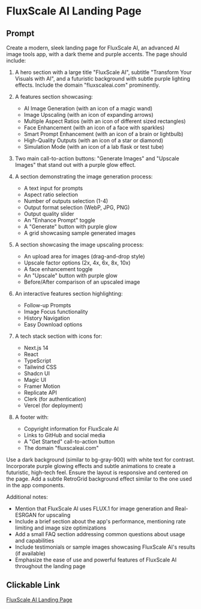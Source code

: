 # FluxScale AI Landing Page

## Prompt

Create a modern, sleek landing page for FluxScale AI, an advanced AI image tools app, with a dark theme and purple accents. The page should include:

1. A hero section with a large title "FluxScale AI", subtitle "Transform Your Visuals with AI", and a futuristic background with subtle purple lighting effects. Include the domain "fluxscaleai.com" prominently.

2. A features section showcasing:
   - AI Image Generation (with an icon of a magic wand)
   - Image Upscaling (with an icon of expanding arrows)
   - Multiple Aspect Ratios (with an icon of different sized rectangles)
   - Face Enhancement (with an icon of a face with sparkles)
   - Smart Prompt Enhancement (with an icon of a brain or lightbulb)
   - High-Quality Outputs (with an icon of a star or diamond)
   - Simulation Mode (with an icon of a lab flask or test tube)

3. Two main call-to-action buttons: "Generate Images" and "Upscale Images" that stand out with a purple glow effect.

4. A section demonstrating the image generation process:
   - A text input for prompts
   - Aspect ratio selection
   - Number of outputs selection (1-4)
   - Output format selection (WebP, JPG, PNG)
   - Output quality slider
   - An "Enhance Prompt" toggle
   - A "Generate" button with purple glow
   - A grid showcasing sample generated images

5. A section showcasing the image upscaling process:
   - An upload area for images (drag-and-drop style)
   - Upscale factor options (2x, 4x, 6x, 8x, 10x)
   - A face enhancement toggle
   - An "Upscale" button with purple glow
   - Before/After comparison of an upscaled image

6. An interactive features section highlighting:
   - Follow-up Prompts
   - Image Focus functionality
   - History Navigation
   - Easy Download options

7. A tech stack section with icons for:
   - Next.js 14
   - React
   - TypeScript
   - Tailwind CSS
   - Shadcn UI
   - Magic UI
   - Framer Motion
   - Replicate API
   - Clerk (for authentication)
   - Vercel (for deployment)

8. A footer with:
   - Copyright information for FluxScale AI
   - Links to GitHub and social media
   - A "Get Started" call-to-action button
   - The domain "fluxscaleai.com"

Use a dark background (similar to bg-gray-900) with white text for contrast. Incorporate purple glowing effects and subtle animations to create a futuristic, high-tech feel. Ensure the layout is responsive and centered on the page. Add a subtle RetroGrid background effect similar to the one used in the app components.

Additional notes:
- Mention that FluxScale AI uses FLUX.1 for image generation and Real-ESRGAN for upscaling
- Include a brief section about the app's performance, mentioning rate limiting and image size optimizations
- Add a small FAQ section addressing common questions about usage and capabilities
- Include testimonials or sample images showcasing FluxScale AI's results (if available)
- Emphasize the ease of use and powerful features of FluxScale AI throughout the landing page

## Clickable Link

[FluxScale AI Landing Page](https://v0.dev/chat?q=Create%20a%20modern%2C%20sleek%20landing%20page%20for%20FluxScale%20AI%2C%20an%20advanced%20AI%20image%20tools%20app%2C%20with%20a%20dark%20theme%20and%20purple%20accents.%20The%20page%20should%20include%3A%0A%0A1.%20A%20hero%20section%20with%20a%20large%20title%20%22FluxScale%20AI%22%2C%20subtitle%20%22Transform%20Your%20Visuals%20with%20AI%22%2C%20and%20a%20futuristic%20background%20with%20subtle%20purple%20lighting%20effects.%20Include%20the%20domain%20%22fluxscaleai.com%22%20prominently.%0A%0A2.%20A%20features%20section%20showcasing%3A%0A%20%20%20-%20AI%20Image%20Generation%20(with%20an%20icon%20of%20a%20magic%20wand)%0A%20%20%20-%20Image%20Upscaling%20(with%20an%20icon%20of%20expanding%20arrows)%0A%20%20%20-%20Multiple%20Aspect%20Ratios%20(with%20an%20icon%20of%20different%20sized%20rectangles)%0A%20%20%20-%20Face%20Enhancement%20(with%20an%20icon%20of%20a%20face%20with%20sparkles)%0A%20%20%20-%20Smart%20Prompt%20Enhancement%20(with%20an%20icon%20of%20a%20brain%20or%20lightbulb)%0A%20%20%20-%20High-Quality%20Outputs%20(with%20an%20icon%20of%20a%20star%20or%20diamond)%0A%20%20%20-%20Simulation%20Mode%20(with%20an%20icon%20of%20a%20lab%20flask%20or%20test%20tube)%0A%0A3.%20Two%20main%20call-to-action%20buttons%3A%20%22Generate%20Images%22%20and%20%22Upscale%20Images%22%20that%20stand%20out%20with%20a%20purple%20glow%20effect.%0A%0A4.%20A%20section%20demonstrating%20the%20image%20generation%20process%2C%20including%20all%20features%20like%20aspect%20ratio%20selection%2C%20output%20format%2C%20and%20quality%20settings.%0A%0A5.%20A%20section%20showcasing%20the%20image%20upscaling%20process%2C%20including%20the%20drag-and-drop%20upload%20area%20and%20upscale%20factor%20options.%0A%0A6.%20An%20interactive%20features%20section%20highlighting%20follow-up%20prompts%2C%20image%20focus%2C%20and%20history%20navigation.%0A%0A7.%20A%20tech%20stack%20section%20with%20icons%20for%20all%20technologies%20used.%0A%0A8.%20A%20footer%20with%20copyright%20information%2C%20links%2C%20and%20the%20domain%20%22fluxscaleai.com%22.%0A%0AUse%20a%20dark%20background%20with%20white%20text%2C%20purple%20glowing%20effects%2C%20and%20a%20RetroGrid%20background.%20Mention%20FLUX.1%20for%20image%20generation%20and%20Real-ESRGAN%20for%20upscaling.%20Include%20sections%20on%20performance%2C%20FAQ%2C%20and%20testimonials%20if%20available.%20Emphasize%20the%20ease%20of%20use%20and%20powerful%20features%20throughout%20the%20landing%20page.)